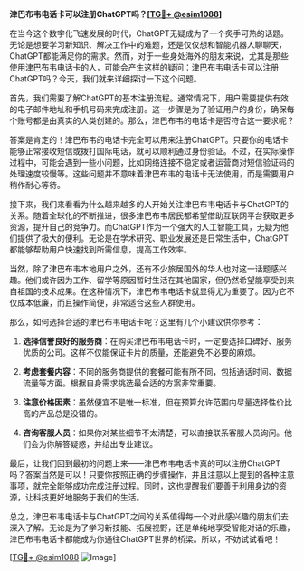 **津巴布韦电话卡可以注册ChatGPT吗？[[TG💪+ @esim1088](https://t.me/s/esim1088)]**

在当今这个数字化飞速发展的时代，ChatGPT无疑成为了一个炙手可热的话题。无论是想要学习新知识、解决工作中的难题，还是仅仅想和智能机器人聊聊天，ChatGPT都能满足你的需求。然而，对于一些身处海外的朋友来说，尤其是那些使用津巴布韦电话卡的人，可能会产生这样的疑问：津巴布韦电话卡可以注册ChatGPT吗？今天，我们就来详细探讨一下这个问题。

首先，我们需要了解ChatGPT的基本注册流程。通常情况下，用户需要提供有效的电子邮件地址和手机号码来完成注册。这一步骤是为了验证用户的身份，确保每个账号都是由真实的人类创建的。那么，津巴布韦的电话卡是否符合这一要求呢？

答案是肯定的！津巴布韦的电话卡完全可以用来注册ChatGPT。只要你的电话卡能够正常接收短信或拨打国际电话，就可以顺利通过身份验证。不过，在实际操作过程中，可能会遇到一些小问题，比如网络连接不稳定或者运营商对短信验证码的处理速度较慢等。这些问题并不意味着津巴布韦的电话卡无法使用，而是需要用户稍作耐心等待。

接下来，我们来看看为什么越来越多的人开始关注津巴布韦电话卡与ChatGPT的关系。随着全球化的不断推进，很多津巴布韦居民都希望借助互联网平台获取更多资源，提升自己的竞争力。而ChatGPT作为一个强大的人工智能工具，无疑为他们提供了极大的便利。无论是在学术研究、职业发展还是日常生活中，ChatGPT都能够帮助用户快速找到所需信息，提高工作效率。

当然，除了津巴布韦本地用户之外，还有不少旅居国外的华人也对这一话题感兴趣。他们或许因为工作、留学等原因暂时生活在其他国家，但仍然希望能享受到来自祖国的技术成果。在这种情况下，津巴布韦电话卡就显得尤为重要了。因为它不仅成本低廉，而且操作简便，非常适合这些人群使用。

那么，如何选择合适的津巴布韦电话卡呢？这里有几个小建议供你参考：

1. **选择信誉良好的服务商**：在购买津巴布韦电话卡时，一定要选择口碑好、服务优质的公司。这样不仅能保证卡片的质量，还能避免不必要的麻烦。
   
2. **考虑套餐内容**：不同的服务商提供的套餐可能有所不同，包括通话时间、数据流量等方面。根据自身需求挑选最合适的方案非常重要。

3. **注意价格因素**：虽然便宜不是唯一标准，但在预算允许范围内尽量选择性价比高的产品总是没错的。

4. **咨询客服人员**：如果你对某些细节不太清楚，可以直接联系客服人员询问。他们会为你解答疑惑，并给出专业建议。

最后，让我们回到最初的问题上来——津巴布韦电话卡真的可以注册ChatGPT吗？答案当然是可以！只要你按照正确的步骤操作，并且注意以上提到的各种注意事项，就完全能够成功完成注册过程。同时，这也提醒我们要善于利用身边的资源，让科技更好地服务于我们的生活。

总之，津巴布韦电话卡与ChatGPT之间的关系值得每一个对此感兴趣的朋友们去深入了解。无论是为了学习新技能、拓展视野，还是单纯地享受智能对话的乐趣，津巴布韦电话卡都能成为你通往ChatGPT世界的桥梁。所以，不妨试试看吧！

[[TG💪+ @esim1088](https://t.me/s/esim1088) ![Image](https://i.postimg.cc/4NQfJmqS/Snipaste-2025-05-13-00-14-12.png)]